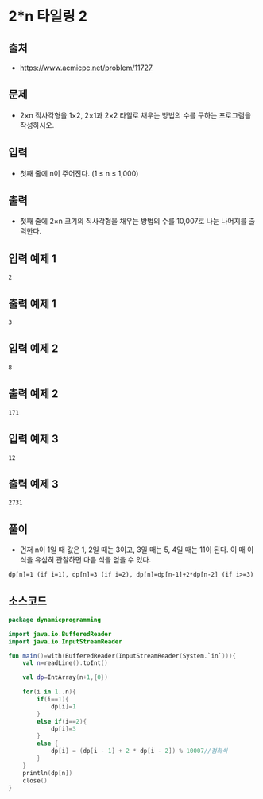 # 2*n 타일링 2
 
## 출처
 
* https://www.acmicpc.net/problem/11727
 
## 문제
 
* 2×n 직사각형을 1×2, 2×1과 2×2 타일로 채우는 방법의 수를 구하는 프로그램을 작성하시오.
 
## 입력
 
* 첫째 줄에 n이 주어진다. (1 ≤ n ≤ 1,000)
 
## 출력
 
* 첫째 줄에 2×n 크기의 직사각형을 채우는 방법의 수를 10,007로 나눈 나머지를 출력한다.
 
## 입력 예제 1
 
```
2
```
 
## 출력 예제 1
 
```
3
```
 
## 입력 예제 2
 
```
8
```
 
## 출력 예제 2
 
```
171
```
 
## 입력 예제 3
 
```
12
```
 
## 출력 예제 3
 
```
2731
```
 
## 풀이
 
* 먼저 n이 1일 때 값은 1, 2일 때는 3이고, 3일 때는 5, 4일 때는 11이 된다. 이 때 이 식을 유심히 관찰하면 다음 식을 얻을 수 있다.

```
dp[n]=1 (if i=1), dp[n]=3 (if i=2), dp[n]=dp[n-1]+2*dp[n-2] (if i>=3)
```

## 소스코드
 
```kotlin
package dynamicprogramming

import java.io.BufferedReader
import java.io.InputStreamReader

fun main()=with(BufferedReader(InputStreamReader(System.`in`))){
    val n=readLine().toInt()

    val dp=IntArray(n+1,{0})

    for(i in 1..n){
        if(i==1){
            dp[i]=1
        }
        else if(i==2){
            dp[i]=3
        }
        else {
            dp[i] = (dp[i - 1] + 2 * dp[i - 2]) % 10007//점화식
        }
    }
    println(dp[n])
    close()
}
```
